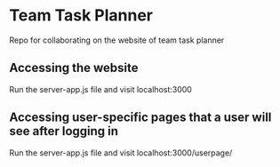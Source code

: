 # Team Task Planner
Repo for collaborating on the website of team task planner


## Accessing the website
Run the server-app.js file and visit localhost:3000

## Accessing user-specific pages that a user will see after logging in
Run the server-app.js file and visit localhost:3000/userpage/
